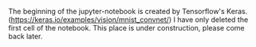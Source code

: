 The beginning of the jupyter-notebook is created by Tensorflow's Keras. (https://keras.io/examples/vision/mnist_convnet/)
I have only deleted the first cell of the notebook.
This place is under construction, please come back later.

